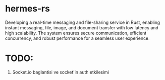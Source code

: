 # hermes-rs
Developing a real-time messaging and file-sharing service in Rust, enabling instant messaging, file, image, and document transfer with low latency and high scalability. The system ensures secure communication, efficient concurrency, and robust performance for a seamless user experience.

# TODO:
1) Socket.io baglantisi ve socket'in auth etkilesimi
